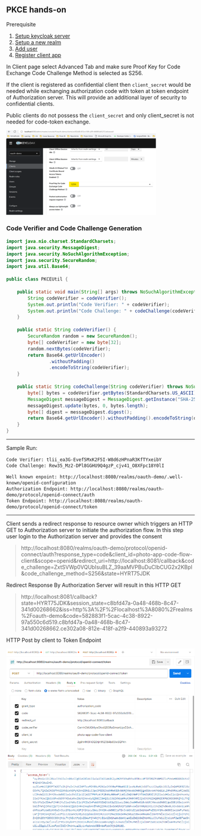 ## PKCE hands-on

Prerequisite
1. [Setup keycloak server](/keycloak-setup/README.md) 
2. [Setup a new realm ](/keycloak-setup/README.md#create-a-realm)
3. [Add user](/keycloak-setup/README.md#create-a-user)
4. [Register client app](/standard-authorization-flow/client-registration.md)

In Client page select Advanced Tab and make sure Proof Key for Code Exchange Code Challenge Method is selected as S256. 

If the client is registered as confidential client then <code>client_secret</code> would be needed while exchanging authorization code with token at token endpoint of Authorization server. This will provide an additional layer of security to confidential clients. 

Public clients do not possess the <code>client_secret</code> and only client_secret is not needed for code-token exchange. 


<img src="../../images/pkce-authorization-flow/client-config.png" width="400"/>


### Code Verifier and Code Challenge Generation

```java
import java.nio.charset.StandardCharsets;
import java.security.MessageDigest;
import java.security.NoSuchAlgorithmException;
import java.security.SecureRandom;
import java.util.Base64;

public class PKCEUtil {

    public static void main(String[] args) throws NoSuchAlgorithmException {
        String codeVerifier = codeVerifier();
        System.out.println("Code Verifier: " + codeVerifier);
        System.out.println("Code Challenge: " + codeChallenge(codeVerifier));
    }

    public static String codeVerifier() {
        SecureRandom random = new SecureRandom();
        byte[] codeVerifier = new byte[32];
        random.nextBytes(codeVerifier);
        return Base64.getUrlEncoder()
                .withoutPadding()
                .encodeToString(codeVerifier);
    }

    public static String codeChallenge(String codeVerifier) throws NoSuchAlgorithmException {
        byte[] bytes = codeVerifier.getBytes(StandardCharsets.US_ASCII);
        MessageDigest messageDigest = MessageDigest.getInstance("SHA-256");
        messageDigest.update(bytes, 0, bytes.length);
        byte[] digest = messageDigest.digest();
        return Base64.getUrlEncoder().withoutPadding().encodeToString(digest);
    }
}
```

<hr />

Sample Run:
```
Code Verifier: tlii_ea3G-Evef5MxK2F5I-W8d6zHPnaR3KfTYxeibY
Code Challenge: Rew35_Mz2-DPl8GGHU9Q4gzP_cjv41_O8XFpc18Y0lI
```

```
Well known enpoint: http://localhost:8080/realms/oauth-demo/.well-known/openid-configuration 
Authorization Endpoint: http://localhost:8080/realms/oauth-demo/protocol/openid-connect/auth 
Token Endpoint: http://localhost:8080/realms/oauth-demo/protocol/openid-connect/token
```
<hr />

Client sends a redirect response to resource owner which triggers an HTTP GET to Authorization server to initiate the authorization flow. In this step user login to the Authorization server and provides the consent 
> http://localhost:8080/realms/oauth-demo/protocol/openid-connect/auth?response_type=code&client_id=photo-app-code-flow-client&scope=openid&redirect_uri=http://localhost:8081/callback&code_challenge=ZxtSVWp0VQUbIsuBLZ_39aaMVPBuDuCIbCUG2x2KBpI&code_challenge_method=S256&state=HYRT75JDK


Redirect Response By Authorization Server will result in this HTTP GET
>http://localhost:8081/callback?state=HYRT75JDK&session_state=c8bfd47a-0a48-468b-8c47-341d00268662&iss=http%3A%2F%2Flocalhost%3A8080%2Frealms%2Foauth-demo&code=582883f1-5cac-4c38-8922-97a550c6d519.c8bfd47a-0a48-468b-8c47-341d00268662.ce302a08-812e-418f-a2f9-440893a93272


HTTP Post by client to Token Endpoint

![image](/images/pkce-authorization-flow/token_endpoint_post.png)


